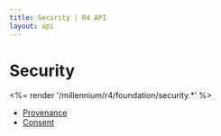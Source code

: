```yaml
---
title: Security | R4 API
layout: api
---
```


# Security

<%= render '/millennium/r4/foundation/security.*' %>

* [Provenance](/millennium/r4/foundation/security/provenance)
* [Consent](/millennium/r4/foundation/security/consent)
